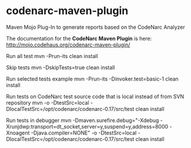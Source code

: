 codenarc-maven-plugin
=====================

Maven Mojo Plug-In to generate reports based on the CodeNarc Analyzer

The documentation for the **CodeNarc Maven Plugin** is here: http://mojo.codehaus.org/codenarc-maven-plugin/

Run all test
mvn -Prun-its clean install

Skip tests
mvn -DskipTests=true clean install

Run selected tests example
mvn -Prun-its -Dinvoker.test=basic-1 clean install

Run tests on CodeNarc test source code that is local instead of from SVN repository
mvn -o -DtestSrc=local -DlocalTestSrc=/opt/codenarc/codenarc-0.17/src/test clean install
 
Run tests in debugger
mvn -Dmaven.surefire.debug="-Xdebug -Xrunjdwp:transport=dt_socket,server=y,suspend=y,address=8000 -Xnoagent -Djava.compiler=NONE" -o -DtestSrc=local -DlocalTestSrc=/opt/codenarc/codenarc-0.17/src/test clean install
 
 